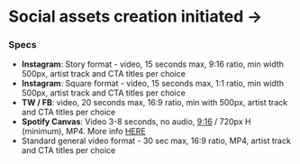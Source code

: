 # Social assets creation initiated →

### Specs

- **Instagram**: Story format - video, 15 seconds max, 9:16 ratio, min width 500px, artist track and CTA titles per choice
- **Instagram**: Square format - video, 15 seconds max, 1:1 ratio, min width 500px, artist track and CTA titles per choice
- **TW / FB**: video, 20 seconds max, 16:9 ratio, min with 500px, artist track and CTA titles per choice
- **Spotify Canvas**: Video 3-8 seconds, no audio, [9:16](http://airmail.calendar/2020-09-08%2021:16:00%20BST) / 720px H (minimum), MP4. More info [HERE](https://canvas.spotify.com/en-us)
- Standard general video format - 30 sec max, 16:9 ratio, MP4, artist track and CTA titles per choice